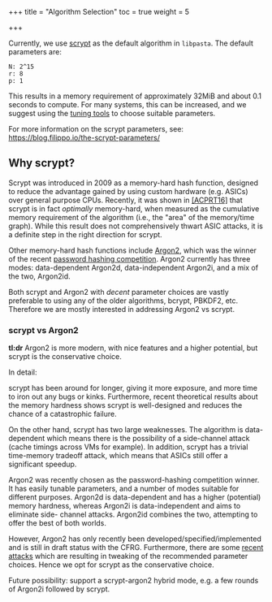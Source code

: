 +++
title = "Algorithm Selection"
toc = true
weight = 5

+++

Currently, we use [scrypt][scrypt] as the default algorithm in `libpasta`.
The default parameters are:
```
N: 2^15
r: 8
p: 1
```

This results in a memory requirement of approximately 32MiB and about 0.1
seconds to compute. For many systems, this can be increased, and we suggest
using the [tuning tools](../../advanced/tuning) to choose suitable parameters.

For more information on the scrypt parameters, see: https://blog.filippo.io/the-scrypt-parameters/

## Why scrypt?

Scrypt was introduced in 2009 as a memory-hard hash function, designed to
reduce the advantage gained by using custom hardware (e.g. ASICs) over general
purpose CPUs. Recently, it was shown in [\[ACPRT16\]][acprt16] that scrypt is in
fact _optimally_ memory-hard, when measured as the cumulative memory
requirement of the algorithm (i.e., the "area" of the memory/time graph).
While this result does not comprehensively thwart ASIC attacks, it is a
definite step in the right direction for scrypt.

Other memory-hard hash functions include [Argon2][argon2], which was the
winner of the recent [password hashing competition][phc]. Argon2 currently
has three modes: data-dependent Argon2d, data-independent Argon2i, and a mix
of the two, Argon2id.

Both scrypt and Argon2 with _decent_ parameter choices are vastly preferable to
using any of the older algorithms, bcrypt, PBKDF2, etc. Therefore we are mostly
interested in addressing Argon2 vs scrypt.

### scrypt vs Argon2

**tl:dr** Argon2 is more modern, with nice features and a higher potential,
but scrypt is the conservative choice.

In detail:

scrypt has been around for longer, giving it more exposure, and more time
to iron out any bugs or kinks. Furthermore, recent theoretical results about
the memory hardness shows scrypt is well-designed and reduces the chance of
a catastrophic failure.

On the other hand, scrypt has two large weaknesses. The algorithm is data-dependent
which means there is the possibility of a side-channel attack (cache
timings across VMs for example). In addition, scrypt has a trivial
time-memory tradeoff attack, which means that ASICs still offer a 
significant speedup.

Argon2 was recently chosen as the password-hashing competition winner. It has
easily tunable parameters, and a number of modes suitable for different
purposes. Argon2d is data-dependent and has a higher (potential) memory
hardness, whereas Argon2i is data-independent and aims to eliminate side-
channel attacks. Argon2id combines the two, attempting to offer the best of
both worlds.

However, Argon2 has only recently been developed/specified/implemented and is
still in draft status with the CFRG. Furthermore, there are some
[recent attacks][a2attacks] which are resulting in tweaking of the recommended
parameter choices. Hence we opt for scrypt as the conservative choice.

Future possibility: support a scrypt-argon2 hybrid mode, e.g.
a few rounds of Argon2i followed by scrypt.	

[acprt16]: https://eprint.iacr.org/2016/989
[scrypt]: https://www.tarsnap.com/scrypt.html
[argon2]: https://www.argon2.com/
[a2attacks]: https://eprint.iacr.org/2016/759
[phc]: https://password-hashing.net/


